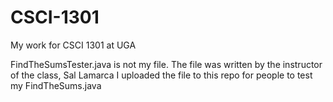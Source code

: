 # CSCI-1301
My work for CSCI 1301 at UGA

FindTheSumsTester.java is not my file.
The file was written by the instructor of the class, Sal Lamarca
I uploaded the file to this repo for people to test my FindTheSums.java
